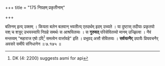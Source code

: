 +++
title = "175 निग्रहम् प्रकृतीनाम्"

+++


बलिनम् इत्य् उक्तम् । कियता बलेन बलवान् भवतीत्य् एतदर्थम् इदम् उच्यते । या दुष्टास् तदीयाः प्रकृतयो यश् च शत्रुर् उभयस्यापि निग्रहे समर्थः स आश्रयितव्यः । स **गुरुवत्** परिसेवितव्यो मानम् उज्झित्वा । नैवं मन्तव्यम् "महाराज एषो ऽपि[^२२२] समत्वेन वार्त्तावहे" इति । प्रभुवद् असौ सेवितव्यः । **सर्वयत्नैर्** उपायैः प्रियवचनैर् अवसरे समीपे संनिधानेन ॥ ७.१७५ ॥


[^२२२]:
     DK (4: 2200) suggests asmi for api